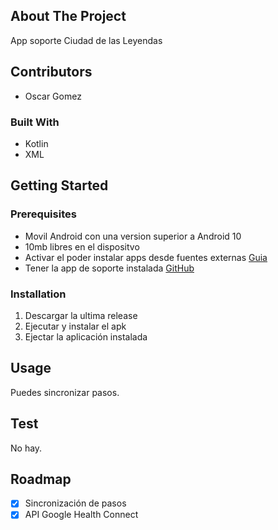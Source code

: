 ## About The Project

App soporte Ciudad de las Leyendas

## Contributors

- Oscar Gomez


### Built With

- Kotlin
- XML

<!-- GETTING STARTED -->
## Getting Started

### Prerequisites

- Movil Android con una version superior a Android 10
- 10mb libres en el dispositvo
- Activar el poder instalar apps desde fuentes externas [Guia](https://www.applivery.com/es/docs/distribucion-de-aplicaciones/solucion-de-problemas-es-2/mobile-app-distribution-all/fuentes-desconocidas-android/#:~:text=Abre%20los%20Ajustes%20de%20tu,Selecciona%20Instalar%20apps%20desconocidas.)
- Tener la app de soporte instalada [GitHub](https://github.com/LaSalleGracia-Projectes/projecte-aplicaci-extra-g8larrypage)


### Installation

1. Descargar la ultima release
2. Ejecutar y instalar el apk
3. Ejectar la aplicación instalada



<!-- USAGE EXAMPLES -->
## Usage

Puedes sincronizar pasos.


## Test

No hay.

<!-- ROADMAP -->
## Roadmap

- [X] Sincronización de pasos
- [X] API Google Health Connect 
